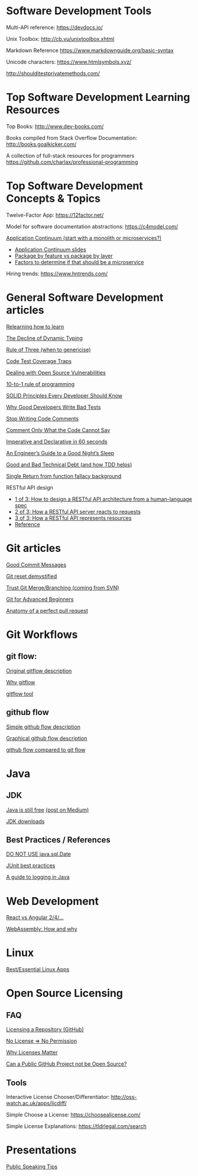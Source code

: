 # Software Development Tools
Multi-API reference: https://devdocs.io/

Unix Toolbox: http://cb.vu/unixtoolbox.xhtml

Markdown Reference https://www.markdownguide.org/basic-syntax

Unicode characters: https://www.htmlsymbols.xyz/

http://shoulditestprivatemethods.com/

# Top Software Development Learning Resources
Top Books: http://www.dev-books.com/

Books compiled from Stack Overflow Documentation: http://books.goalkicker.com/

A collection of full-stack resources for programmers https://github.com/charlax/professional-programming

# Top Software Development Concepts & Topics
Twelve-Factor App: https://12factor.net/

Model for software documentation abstractions: https://c4model.com/

[Application Continuum (start with a monolith or microservices?)](http://www.appcontinuum.io/)
* [Application Continuum slides](http://deck.appcontinuum.io/)
* [Package by feature vs package by layer](https://lkrnac.net/blog/2018/02/package-by-layer-obsolete/)
* [Factors to determine if that should be a microservice](https://content.pivotal.io/blog/should-that-be-a-microservice-keep-these-six-factors-in-mind)

Hiring trends: https://www.hntrends.com/

# General Software Development articles
[Relearning how to learn](https://www.infoq.com/articles/relearning-learn)

[The Decline of Dynamic Typing](http://www.javamagazine.mozaicreader.com/JanFeb2018/Default/5/0?token=B6J6D7QC44R7T19H)

[Rule of Three (when to genericise)](http://blog.scottlogic.com/2018/02/19/generic-platforms-the-rule-of-three.html)

[Code Test Coverage Traps](https://sdtimes.com/test/two-big-traps-code-test-coverage/)

[Dealing with Open Source Vulnerabilities](https://www.infoq.com/articles/vulnerability-open-source)

[10-to-1 rule of programming](https://www.ybrikman.com/writing/2018/08/12/the-10-to-1-rule-of-writing-and-programming/)

[SOLID Principles Every Developer Should Know](https://blog.bitsrc.io/solid-principles-every-developer-should-know-b3bfa96bb688)

[Why Good Developers Write Bad Tests](https://mtlynch.io/good-developers-bad-tests/)

[Stop Writing Code Comments](https://blog.usejournal.com/stop-writing-code-comments-28fef5272752)

[Comment Only What the Code Cannot Say](https://medium.com/@kevlinhenney/comment-only-what-the-code-cannot-say-dfdb7b8595ac)

[Imperative and Declarative in 60 seconds](https://twitter.com/tylermcginnis/status/1136358106751889409)

[An Engineer’s Guide to a Good Night’s Sleep](https://www.infoq.com/articles/engineers-guide-to-sleep/)

[Good and Bad Technical Debt (and how TDD helps)](https://blog.crisp.se/2013/10/11/henrikkniberg/good-and-bad-technical-debt)

[Single Return from function fallacy background](https://softwareengineering.stackexchange.com/questions/118703/where-did-the-notion-of-one-return-only-come-from)

RESTful API design
* [1 of 3: How to design a RESTful API architecture from a human-language spec](https://www.oreilly.com/learning/how-to-design-a-restful-api-architecture-from-a-human-language-spec)
* [2 of 3: How a RESTful API server reacts to requests](https://www.oreilly.com/ideas/how-a-restful-api-server-reacts-to-requests)
* [3 of 3: How a RESTful API represents resources](https://www.oreilly.com/ideas/how-a-restful-api-represents-resources)
* [Reference](https://www.restapitutorial.com/lessons/httpmethods.html)

# Git articles
[Good Commit Messages](https://chris.beams.io/posts/git-commit/)

[Git reset demystified](https://git-scm.com/blog/2011/07/11/reset.html)

[Trust Git Merge/Branching (coming from SVN)](https://www.atlassian.com/git/articles/trust-the-merge-and-branch-simplification-musings)

[Git for Advanced Beginners](http://think-like-a-git.net/)

[Anatomy of a perfect pull request](https://opensource.com/article/18/6/anatomy-perfect-pull-request)

# Git Workflows
## git flow:
[Original gitflow description](http://nvie.com/posts/a-successful-git-branching-model/)

[Why gitflow](http://jeffkreeftmeijer.com/2010/why-arent-you-using-git-flow/)

[gitflow tool](https://github.com/nvie/gitflow)

## github flow
[Simple github flow description](https://help.github.com/articles/github-flow-in-the-browser/)

[Graphical github flow description](https://guides.github.com/introduction/flow/)

[github flow compared to git flow](http://scottchacon.com/2011/08/31/github-flow.html)

# Java
## JDK
[Java is still free](https://docs.google.com/document/d/1nFGazvrCvHMZJgFstlbzoHjpAVwv5DEdnaBr_5pKuHo/preview) [(post on Medium)](https://medium.com/@javachampions/java-is-still-free-2-0-0-6b9aa8d6d244)

[JDK downloads](https://jdk.dev/)

## Best Practices / References
[DO NOT USE java.sql.Date](http://web.archive.org/web/20161229042520/http://wiki.fasterxml.com/JacksonFAQDateHandling#line-47)

[JUnit best practices](http://examples.javacodegeeks.com/core-java/junit/junit-best-practices/)

[A guide to logging in Java](https://www.marcobehler.com/guides/a-guide-to-logging-in-java)

# Web Development
[React vs Angular 2/4/...](https://medium.com/@chriscordle/why-angular-2-4-is-too-little-too-late-ea86d7fa0bae)

[WebAssembly: How and why](https://blog.logrocket.com/webassembly-how-and-why-559b7f96cd71)

# Linux
[Best/Essential Linux Apps](https://www.ubuntupit.com/best-linux-software-our-editorial-list-of-essential-linux-apps/)

# Open Source Licensing
## FAQ
[Licensing a Repository (GitHub)](https://help.github.com/articles/licensing-a-repository/)

[No License => No Permission](https://choosealicense.com/no-permission/)

[Why Licenses Matter](https://opensource.stackexchange.com/a/2567)

[Can a Public GitHub Project not be Open Source?](https://stackoverflow.com/a/16934573)

## Tools
Interactive License Chooser/Differentiator: http://oss-watch.ac.uk/apps/licdiff/

Simple Choose a License: https://choosealicense.com/

Simple License Explanations: https://tldrlegal.com/search

# Presentations
[Public Speaking Tips](https://www.themuse.com/advice/public-speaking-tips)
